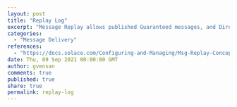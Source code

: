 ```yaml
---
layout: post
title: "Replay Log"
excerpt: "Message Replay allows published Guaranteed messages, and Direct messages promoted to Guaranteed, that were not rejected-to-publisher for any reason, to be stored in a replay log for an indefinite period after being received in case they need to be replayed at some later date. Messages are kept in the replay log until it's full, at which point, the oldest messages are discarded to free up space for new ones."
categories:
  - "Message Delivery"
references:
  - "https://docs.solace.com/Configuring-and-Managing/Msg-Replay-Concepts-Config.htm#Terminol"
date: Thu, 09 Sep 2021 00:00:00 GMT
author: gvensan
comments: true
published: true
share: true
permalink: replay-log
---
```


